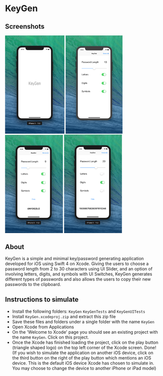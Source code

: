 # KeyGen

## Screenshots
<img src="https://github.com/adbht/KeyGen/blob/master/Screenshots/Launch%20Screen.jpg" width="195">                         <img src="https://github.com/adbht/KeyGen/blob/master/Screenshots/Default%20Screen.png" width="187">                       <img src="https://github.com/adbht/KeyGen/blob/master/Screenshots/Generating%20Password%20(Example%202).png" width="190">         <img src="https://github.com/adbht/KeyGen/blob/master/Screenshots/Generating%20Password%20(Example%203).png" width="190">                            

## About
KeyGen is a simple and minimal key/password generating application developed for iOS using Swift 4 on Xcode. Giving the users to choose a password length from 2 to 30 characters using UI Slider, and an option of involving letters, digits, and symbols with UI Switches, KeyGen generates different types of passwords and also allows the users to copy their new passwords to the clipboard.

## Instructions to simulate
   - Install the following folders: ```KeyGen``` ```KeyGenTests``` and ```KeyGenUITests```
   - Install ```KeyGen.xcodeproj.zip``` and extract this zip file
   - Save these files and folders under a single folder with the name ```KeyGen```
   - Open Xcode from Applications
   - On the 'Welcome to Xcode' page you should see an existing project with the name ```KeyGen```. Click on this project.
   - Once the Xcode has finished loading the project, click on the play button (triangle shaped logo) on the top left corner of the Xcode screen. Done! (If you wish to simulate the application on another iOS device, click on the third button on the right of the play button which mentions an iOS device. This is the default iOS device Xcode has chosen to simulate in. You may choose to change the device to another iPhone or iPad model)
